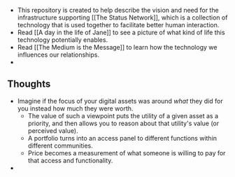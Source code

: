 - This repository is created to help describe the vision and need for the infrastructure supporting [[The Status Network]], which is a collection of technology that is used together to facilitate better human interaction.
- Read  [[A day in the life of Jane]] to see a picture of what kind of life this technology potentially enables.
- Read [[The Medium is the Message]] to learn how the technology we influences our relationships.
-
## Thoughts
- Imagine if the focus of your digital assets was around _what_ they did for you instead how much they were worth.
	- The value of such a viewpoint puts the utility of a given asset as a priority, and then allows you to reason about that utility's value (or perceived value).
	- A portfolio turns into an access panel to different functions within different communities.
	- Price becomes a measurement of what someone is willing to pay for that access and functionality.
-